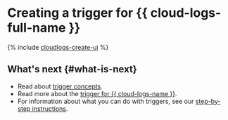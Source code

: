 # Creating a trigger for {{ cloud-logs-full-name }}

{% include [cloudlogs-create-ui](../../../_includes/functions/cloudlogs-trigger-create.md) %}

## What's next {#what-is-next}

- Read about [trigger concepts](../../concepts/trigger/index.md).
- Read more about the [trigger for {{ cloud-logs-name }}](../../concepts/trigger/cloudlogs-trigger.md).
- For information about what you can do with triggers, see our [step-by-step instructions](../../operations/index.md).

